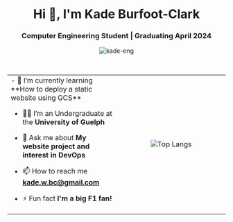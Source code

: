 <h1 align="center">Hi 👋, I'm Kade Burfoot-Clark</h1>
<h3 align="center">Computer Engineering Student | Graduating April 2024</h3>
<p align="center"> <img src="https://komarev.com/ghpvc/?username=kade-eng&label=Profile%20views&color=0e75b6&style=flat" alt="kade-eng" /> </p>

<br>

<table align="center">
<tr border="none">
<td width="50%" align="left">
- 🌱 I’m currently learning **How to deploy a static website using GCS**
  
- 🧑‍🎓 I’m an Undergraduate at the **University of Guelph**
  
- 💬 Ask me about **My website project and interest in DevOps**
  
- 📫 How to reach me **kade.w.bc@gmail.com**

- ⚡ Fun fact **I'm a big F1 fan!**
</td>
<td width="50%" align="center">

  ![Top Langs](https://github-readme-stats.vercel.app/api/top-langs/?username=kade-eng&langs_count_private=true&theme=radical&card_width=445)

</td>
</tr>
</table>
